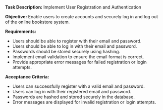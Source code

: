 **Task Description:**
Implement User Registration and Authentication

**Objective:**
Enable users to create accounts and securely log in and log out of the online bookstore system.

**Requirements:**
- Users should be able to register with their email and password.
- Users should be able to log in with their email and password.
- Passwords should be stored securely using hashing.
- Implement email validation to ensure the email format is correct.
- Provide appropriate error messages for failed registration or login attempts.

**Acceptance Criteria:**
- Users can successfully register with a valid email and password.
- Users can log in with their registered email and password.
- Passwords are hashed and stored securely in the database.
- Error messages are displayed for invalid registration or login attempts.
